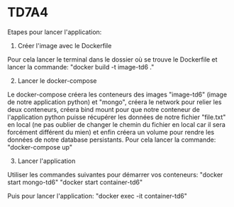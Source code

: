 # TD7A4

Etapes pour lancer l'application:

1) Créer l'image avec le Dockerfile
  
  Pour cela lancer le terminal dans le dossier où se trouve le Dockerfile et lancer la commande:
  "docker build -t image-td6 ."
  
2) Lancer le docker-compose

  Le docker-compose créera les conteneurs des images "image-td6" (image de notre application python) et "mongo", créera le network pour relier les deux conteneurs, créera bind mount pour que notre conteneur de l'application python puisse récupérer les données de notre fichier "file.txt" en local (ne pas oublier de changer le chemin du fichier en local car il sera forcément différent du mien) et enfin créera un volume pour rendre les données de notre database persistants.
  Pour cela lancer la commande:
  "docker-compose up"
  
3) Lancer l'application

  Utiliser les commandes suivantes pour démarrer vos conteneurs:
  "docker start mongo-td6"
  "docker start container-td6"
  
  Puis pour lancer l'application:
  "docker exec -it container-td6"

   
